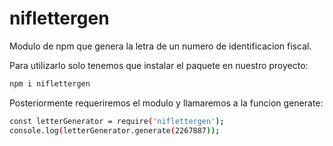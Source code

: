 # niflettergen

Modulo de npm que genera la letra de un numero de identificacion fiscal.

Para utilizarlo solo tenemos que instalar el paquete en nuestro proyecto:
```bash
npm i niflettergen
```

Posteriormente requeriremos el modulo y llamaremos a la funcion generate:
```bash
const letterGenerator = require('niflettergen');
console.log(letterGenerator.generate(2267887));
```